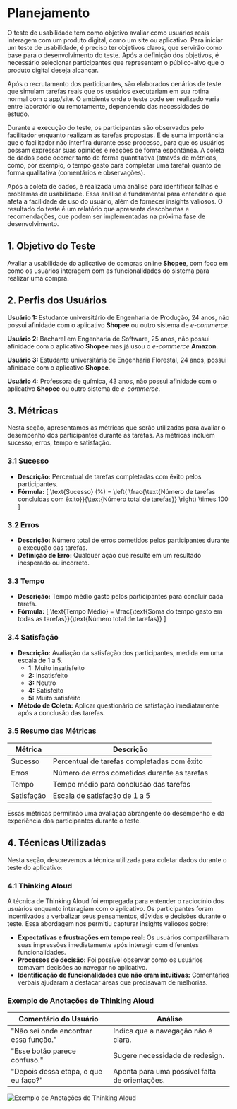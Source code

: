 # Planejamento

O teste de usabilidade tem como objetivo avaliar como usuários reais interagem com um produto digital, como um site ou aplicativo. Para iniciar um teste de usabilidade, é preciso ter objetivos claros, que servirão como base para o desenvolvimento do teste. Após a definição dos objetivos, é necessário selecionar participantes que representem o público-alvo que o produto digital deseja alcançar.

Após o recrutamento dos participantes, são elaborados cenários de teste que simulam tarefas reais que os usuários executariam em sua rotina normal com o app/site. O ambiente onde o teste pode ser realizado varia entre laboratório ou remotamente, dependendo das necessidades do estudo.

Durante a execução do teste, os participantes são observados pelo facilitador enquanto realizam as tarefas propostas. É de suma importância que o facilitador não interfira durante esse processo, para que os usuários possam expressar suas opiniões e reações de forma espontânea. A coleta de dados pode ocorrer tanto de forma quantitativa (através de métricas, como, por exemplo, o tempo gasto para completar uma tarefa) quanto de forma qualitativa (comentários e observações).

Após a coleta de dados, é realizada uma análise para identificar falhas e problemas de usabilidade. Essa análise é fundamental para entender o que afeta a facilidade de uso do usuário, além de fornecer insights valiosos. O resultado do teste é um relatório que apresenta descobertas e recomendações, que podem ser implementadas na próxima fase de desenvolvimento.



## 1. Objetivo do Teste

  Avaliar a usabilidade do aplicativo de compras online **Shopee**, com foco em como os usuários interagem com as funcionalidades do sistema para realizar uma compra.

## 2. Perfis dos Usuários

  **Usuário 1:** Estudante universitário de Engenharia de Produção, 24 anos, não possui afinidade com o aplicativo **Shopee** ou outro sistema de *e-commerce*.
  
  **Usuário 2:** Bacharel em Engenharia de Software, 25 anos, não possui afinidade com o aplicativo **Shopee** mas já usou o *e-commerce* **Amazon**. 
  
  **Usuário 3:** Estudante universitária de Engenharia Florestal, 24 anos, possui afinidade com o aplicativo **Shopee**.
  
  **Usuário 4:** Professora de química, 43 anos, não possui afinidade com o aplicativo **Shopee** ou outro sistema de *e-commerce*.

## 3. Métricas

Nesta seção, apresentamos as métricas que serão utilizadas para avaliar o desempenho dos participantes durante as tarefas. As métricas incluem sucesso, erros, tempo e satisfação.

### 3.1 Sucesso
- **Descrição:** Percentual de tarefas completadas com êxito pelos participantes.
- **Fórmula:** 
  \[
  \text{Sucesso} (\%) = \left( \frac{\text{Número de tarefas concluídas com êxito}}{\text{Número total de tarefas}} \right) \times 100
  \]

### 3.2 Erros
- **Descrição:** Número total de erros cometidos pelos participantes durante a execução das tarefas.
- **Definição de Erro:** Qualquer ação que resulte em um resultado inesperado ou incorreto.

### 3.3 Tempo
- **Descrição:** Tempo médio gasto pelos participantes para concluir cada tarefa.
- **Fórmula:** 
  \[
  \text{Tempo Médio} = \frac{\text{Soma do tempo gasto em todas as tarefas}}{\text{Número total de tarefas}}
  \]

### 3.4 Satisfação
- **Descrição:** Avaliação da satisfação dos participantes, medida em uma escala de 1 a 5.
  - **1:** Muito insatisfeito
  - **2:** Insatisfeito
  - **3:** Neutro
  - **4:** Satisfeito
  - **5:** Muito satisfeito
- **Método de Coleta:** Aplicar questionário de satisfação imediatamente após a conclusão das tarefas.

### 3.5 Resumo das Métricas
| Métrica    | Descrição                                       |
|------------|-------------------------------------------------|
| Sucesso    | Percentual de tarefas completadas com êxito    |
| Erros      | Número de erros cometidos durante as tarefas    |
| Tempo      | Tempo médio para conclusão das tarefas          |
| Satisfação | Escala de satisfação de 1 a 5                   |

Essas métricas permitirão uma avaliação abrangente do desempenho e da experiência dos participantes durante o teste.

## 4. Técnicas Utilizadas

Nesta seção, descrevemos a técnica utilizada para coletar dados durante o teste do aplicativo:

### 4.1 Thinking Aloud

A técnica de Thinking Aloud foi empregada para entender o raciocínio dos usuários enquanto interagiam com o aplicativo. Os participantes foram incentivados a verbalizar seus pensamentos, dúvidas e decisões durante o teste. Essa abordagem nos permitiu capturar insights valiosos sobre:

- **Expectativas e frustrações em tempo real:** Os usuários compartilharam suas impressões imediatamente após interagir com diferentes funcionalidades.
- **Processos de decisão:** Foi possível observar como os usuários tomavam decisões ao navegar no aplicativo.
- **Identificação de funcionalidades que não eram intuitivas:** Comentários verbais ajudaram a destacar áreas que precisavam de melhorias.

### Exemplo de Anotações de Thinking Aloud

| Comentário do Usuário                   | Análise                                    |
|-----------------------------------------|-------------------------------------------|
| "Não sei onde encontrar essa função."  | Indica que a navegação não é clara.      |
| "Esse botão parece confuso."            | Sugere necessidade de redesign.           |
| "Depois dessa etapa, o que eu faço?"      | Aponta para uma possível falta de orientações. |

![Exemplo de Anotações de Thinking Aloud](link-para-imagem-anotacoes-thinking-aloud.png)


  
  

